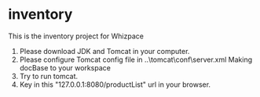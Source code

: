 # inventory

This is the inventory project for Whizpace

1. Please download JDK and Tomcat in your computer.
2. Please configure Tomcat config file in ..\tomcat\conf\server.xml
   <Context path="/" docBase="C:\\tomcat\\webapps\\ROOTB" debug="0" reloadable="false" />  Making docBase to your workspace 
3. Try to run tomcat. 
4. Key in this "127.0.0.1:8080/productList" url in your browser.    
